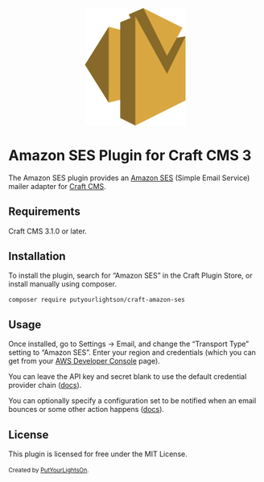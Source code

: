<p align="center"><img width="200" src="src/icon.svg"></p>

# Amazon SES Plugin for Craft CMS 3

The Amazon SES plugin provides an [Amazon SES](https://aws.amazon.com/ses/) (Simple Email Service) mailer adapter for [Craft CMS](https://craftcms.com/).

## Requirements

Craft CMS 3.1.0 or later.


## Installation

To install the plugin, search for “Amazon SES” in the Craft Plugin Store, or install manually using composer.

    composer require putyourlightson/craft-amazon-ses

## Usage

Once installed, go to Settings → Email, and change the “Transport Type” setting to “Amazon SES”. Enter your region and credentials (which you can get from your [AWS Developer Console](https://console.aws.amazon.com/) page). 

You can leave the API key and secret blank to use the default credential provider chain ([docs](https://docs.aws.amazon.com/sdk-for-php/v3/developer-guide/guide_credentials.html)). 

You can optionally specify a configuration set to be notified when an email bounces or some other action happens ([docs](https://docs.aws.amazon.com/ses/latest/DeveloperGuide/using-configuration-sets.html)).

## License

This plugin is licensed for free under the MIT License.

<small>Created by [PutYourLightsOn](https://putyourlightson.com/).</small>
